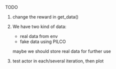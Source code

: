 TODO

1. change the reward in get_data()
2. We have two kind of data: 
    - real data from env
    - fake data using PILCO
    
    maybe we should store real data for further use
    
3. test actor in each/several iteration, then plot